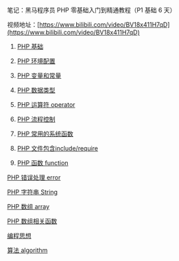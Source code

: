 笔记：黑马程序员 PHP 零基础入门到精通教程（P1 基础 6 天）

视频地址：[https://www.bilibili.com/video/BV18x411H7qD](https://www.bilibili.com/video/BV18x411H7qD)

1. [PHP 基础](blog/php-basic/basic.md)

2. [PHP 环境配置](blog/php-basic/environment.md)

3. [PHP 变量和常量](blog/php-basic/variable.md)

4. [PHP 数据类型](blog/php-basic/type.md)

5. [PHP 运算符 operator](blog/php-basic/operator.md)

6. [PHP 流程控制](blog/php-basic/process.md)

7. [PHP 常用的系统函数](blog/php-basic/system.md)

8. [PHP 文件包含include/require](blog/php-basic/include.md)

9. [PHP 函数 function](blog/php-basic/function.md)

[PHP 错误处理 error](blog/php-basic/error.md)

[PHP 字符串 String](blog/php-basic/string.md)

[PHP  数组 array](blog/php-basic/array.md)

[PHP  数组相关函数](blog/php-basic/array-function.md)

[编程思想](blog/php-basic/thinking.md)

[算法 algorithm](blog/php-basic/algorithm.md)
